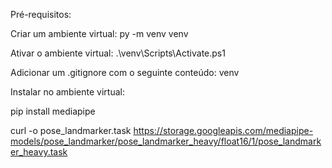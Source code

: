 Pré-requisitos:

Criar um ambiente virtual:
py -m venv venv

Ativar o ambiente virtual:
.\venv\Scripts\Activate.ps1

Adicionar um .gitignore com o seguinte conteúdo:
venv

Instalar no ambiente virtual:

pip install mediapipe

curl -o pose_landmarker.task https://storage.googleapis.com/mediapipe-models/pose_landmarker/pose_landmarker_heavy/float16/1/pose_landmarker_heavy.task